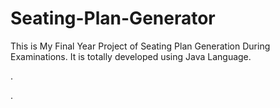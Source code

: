 # Seating-Plan-Generator

This is My Final Year Project of Seating Plan Generation During Examinations. It is totally developed using Java Language.



























































.




































































































































































































































































































































































































































































































.






































